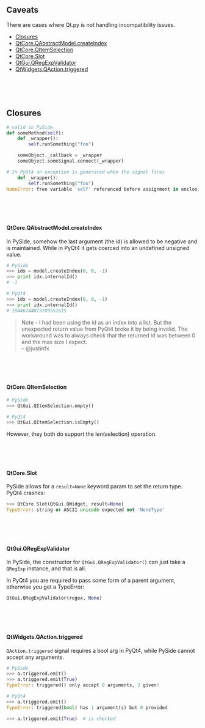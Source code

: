 ## Caveats

There are cases where Qt.py is not handling incompatibility issues.

- [Closures](CAVEATS.md#Closures)
- [QtCore.QAbstractModel.createIndex](CAVEATS.md#QtCore.QAbstractModel.createIndex)
- [QtCore.QItemSelection](CAVEATS.md#QtCore.QItemSelection)
- [QtCore.Slot](CAVEATS.md#QtCore.Slot)
- [QtGui.QRegExpValidator](CAVEATS.md#QtGui.QRegExpValidator)
- [QtWidgets.QAction.triggered](CAVEATS.md#QtWidgets.QAction.triggered)

<br>
<br>
<br>

## Closures

```python 
# valid in PySide
def someMethod(self):
    def _wrapper():
        self.runSomething("foo")

    someObject._callback = _wrapper
    someObject.someSignal.connect(_wrapper)

# In PyQt4 an exception is generated when the signal fires
    def _wrapper():
        self.runSomething("foo")
NameError: free variable 'self' referenced before assignment in enclosing scope
```

<br>
<br>
<br>


#### QtCore.QAbstractModel.createIndex

In PySide, somehow the last argument (the id) is allowed to be negative and is maintained. While in PyQt4 it gets coerced into an undefined unsigned value.

```python
# PySide
>>> idx = model.createIndex(0, 0, -1)
>>> print idx.internalId()
# -1

# PyQt4
>>> idx = model.createIndex(0, 0, -1)
>>> print idx.internalId()
# 18446744073709551615
```

> Note - I had been using the id as an index into a list. But the unexpected return value from PyQt4 broke it by being invalid. The workaround was to always check that the returned id was between 0 and the max size I expect.  
– @justinfx

<br>
<br>
<br>

#### QtCore.QItemSelection

```python
# PySide
>>> QtGui.QItemSelection.empty()

# PyQt4
>>> QtGui.QItemSelection.isEmpty()
```

However, they both do support the len(selection) operation.

<br>
<br>
<br>

#### QtCore.Slot

PySide allows for a `result=None` keyword param to set the return type. PyQt4 crashes:

```python
>>> QtCore.Slot(QtGui.QWidget, result=None)
TypeError: string or ASCII unicode expected not 'NoneType'
```

<br>
<br>
<br>

#### QtGui.QRegExpValidator

In PySide, the constructor for `QtGui.QRegExpValidator()` can just take a `QRegExp` instance, and that is all.

In PyQt4 you are required to pass some form of a parent argument, otherwise you get a TypeError:

```python
QtGui.QRegExpValidator(regex, None)
```

<br>
<br>
<br>


#### QtWidgets.QAction.triggered

`QAction.triggered` signal requires a bool arg in PyQt4, while PySide cannot accept any arguments.

```python
# PySide
>>> a.triggered.emit()
>>> a.triggered.emit(True)
TypeError: triggered() only accept 0 arguments, 2 given!

# PyQt4
>>> a.triggered.emit()
TypeError: triggered(bool) has 1 argument(s) but 0 provided

>>> a.triggered.emit(True)  # is checked
```
